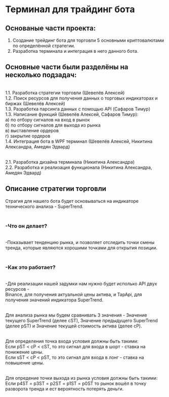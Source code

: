 # Терминал для трайдинг бота #

## Основаные части проекта: ##
1) Создание трейдинг бота для торговли 5 основными криптовалютами по определённой стратегии.
2) Разработка терминала и интеграция в него данного бота.

## Основные части были разделёны на несколько подзадач: ##
<br/> 1.1. Разработка стратегии торговли (Шевелёв Алексей)
<br/> 1.2. Поиск ресурсов для получения данных о торговых индикаторах и биржах (Шевелёв Алексей)
<br/> 1.3. Разработка парсинга данных с помощью API (Сафаров Тимур)
<br/> 1.3. Написание функций (Шевелёв Алексей, Сафаров Тимур): 
     <br/> а) по отбору сигналов на вход в рынок
     <br/> б) по отбору сигналов для выхода из рынка
     <br/> в) выставление ордеров 
     <br/> г) закрытие ордеров
<br/> 1.4. Интеграция бота в WPF терминал (Шевелёв Алексей, Никитина Александра, Амедян Эдвард)

<br/> 2.1. Разработка дизайна терминала (Никитина Александра)
<br/> 2.2. Разработка и реализация функционала (Никитина Александра, Амедян Эдвард)

## Описание стратегии торговли #

Страгия для нашего бота будет основываться на индикаторе технического анализа - SuperTrend.

### <br/> -Что он делает? ###
<br/> -Показывает тенденцию рынка, и позволяет отследить точки смены тренда, которые являются хорошими точками для открытия позиции.

### <br/> -Как это работает? ###
<br/> -Для реализации нашей задумки нам нужно будет исполько API двух ресурсов - 
<br/> Binance, для получения актуальной цены актива, и TapApi, для получения значений индикатора SuperTrend.

<br/>  Для анализа рынка мы будем сравнивать 3 значения - Значение текущего SuperTrend (делее cST), Значение предыдущего SuperTrend (делее pST) и Значение текущей стоимость актива (делее cP).

<br/> Для определения точка входа условия должны быть такими: 
<br/> Если pST < cP < cST, то это сигнал для входа в шорт - ставка на понижение цены.
<br/> Если sST < cP < pST, то это сигнал для входа в лонг - ставка на повышение цены.

<br/> Для опредение точки выхода из рынка условия должны быть такими:
<br/> Если p4ST = p3ST = p2ST = p1ST = p0ST то рынок вошёл в точку разворота тренда и ест вероятность потерять деньги. 


